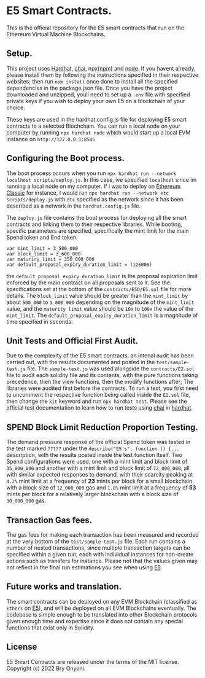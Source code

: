 # E5 Smart Contracts.

This is the official repository for the E5 smart contracts that run on the Ethereum Virtual Machine Blockchains.

## Setup.

This project uses [Hardhat](https://hardhat.org/hardhat-runner/docs/getting-started#quick-start), [chai](https://www.chaijs.com/guide/installation/), npx([npm](com)) and [node](https://nodejs.org/en). If you havent already, please install them by following the instructions specified in their respective websites; then run `npm install` once done to install all the specified dependencies in the package.json file.
Once you have the project downloaded and unzipped, youll need to set up a `.env` file with specified private keys if you wish to deploy your own E5 on a blockchain of your choice.

These keys are used in the hardhat.config.js file for deploying E5 smart contracts to a selected Blochchain. You can run a local node on your computer by running `npx hardhat node` which would start up a local EVM instance on `http://127.0.0.1:8545`

## Configuring the Boot process.

The boot process occurs when you run `npx hardhat run --network localhost scripts/deploy.js`. In this case, ive specified `localhost` since im running a local node on my computer. If i was to deploy on [Ethereum Classic](https://ethereumclassic.com/) for instance, I would run `npx hardhat run --network etc scripts/deploy.js` with `etc` specified as the network since it has been described as a network in the `hardhat.config.js` file.

The `deploy.js` file contains the boot process for deploying all the smart contracts and linking them to their respective libraries. While booting, specific parameters are specified, specifically the mint limit for the main Spend token and End token:

```
var mint_limit = 3_500_000
var block_limit = 3_600_000
var maturiry_limit = 350_000_000
var default_proposal_expiry_duration_limit = (126000)
```

the `default_proposal_expiry_duration_limit` is the proposal expiration limit enforced by the main contract on all proposals sent to it. See the specifications set at the bottom of the `contracts/E5D/E5.sol` file for more details. The `block_limit` value should be greater than the `mint_limit` by about `500_000` to `1_000_000` depending on the magnitude of the `mint_limit` value, and the `maturity limit` value should be `10x` to `100x` the value of the `mint_limit`. The `default_proposal_expiry_duration_limit` is a magnitude of time specified in seconds.

## Unit Tests and Official First Audit.

Due to the complexity of the E5 smart contracts, an intenal audit has been carried out, with the results documented and posted in the `test/sample-test.js` file. The `sample-test.js` was used alongside the `contracts/E2.sol` file to audit each solidity file and its contents, with the pure functions taking precedence, then the view functions, then the modify functions after; The libraries were audited first before the contracts. To run a test, you first need to uncomment the respective function being called inside the `E2.sol` file, then change the `xit` keyword and run `npx hardhat test`. Please see the official test documentation to learn how to run tests using [chai](https://www.chaijs.com/guide/installation/) in [hardhat](https://hardhat.org/hardhat-runner/docs/guides/test-contracts).

## SPEND Block Limit Reduction Proportion Testing.

The demand pressure response of the official Spend token was tested in the test marked `?????` under the `describe("E5's", function () {...` description, with the results posted inside the test function itself. Two Spend configurations were used, one with a mint limit and block limit of `35_000_000` and another with a mint limit and block limit of `72_000_000`, all with similar expected responses to demand, with their scarcity peaking at `4.2%` mint limit at a frequency of **23** mints per block for a small blockchain with a block size of `12_000_000` gas and `1.8%` mint limit at a frequency of **53** mints per block for a relatively larger blockchain with a block size of `30_000_000` gas.

## Transaction Gas fees.

The gas fees for making each transaction has been measured and recorded at the very bottom of the `test/sample-test.js` file. Each run contains a number of nested transactions, since multiple transaction targets can be specified within a given run, each with individual instances for non-create actions such as transfers for instance. Please not that the values given may not reflect in the final run estimations you see when using [E5](https://b35000.github.io/E5UI/).

## Future works and translation.

The smart contracts can be deployed on any EVM Blockchain (classified as `Ethers` on [E5](https://b35000.github.io/E5UI/)), and will be deployed on all EVM Blockchains eventually. The codebase is simple enough to be translated into other Blockchain protocols given enough time and expertise since it does not contain any special functions that exist only in Solidity.

## License

E5 Smart Contracts are released under the terms of the MIT license.
Copyright (c) 2022 Bry Onyoni.
